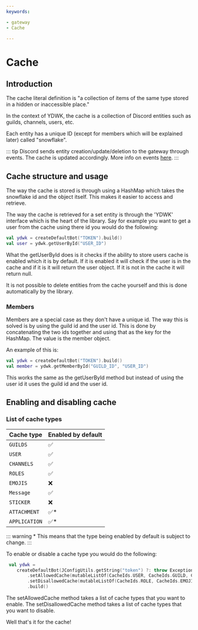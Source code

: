 ```yaml
---
keywords:

- gateway
- Cache

---
```


# Cache

## Introduction

The cache literal definition is "a collection of items of the same type stored in a hidden or inaccessible place."

In the context of YDWK, the cache is a collection of Discord entities such as guilds, channels, users, etc.

Each entity has a unique ID (except for members which will be explained later) called "snowflake".

::: tip
Discord sends entity creation/update/deletion to the gateway through events. The cache is updated accordingly. More info
on events [here](/docs/gateway/events).
:::

## Cache structure and usage

The way the cache is stored is through using a HashMap which takes the snowflake id and the object itself. This makes it
easier to access and retrieve.

The way the cache is retrieved for a set entity is through the 'YDWK' interface which is the heart of the library. Say
for example you want to get a user from the cache using there id you would do the following:

```kotlin
val ydwk = createDefaultBot("TOKEN").build()
val user = ydwk.getUserById("USER_ID")
```

What the getUserById does is it checks if the ability to store users cache is enabled which it is by default. If it is
enabled it will check if the user is in the cache and if it is it will return the user object. If it is not in the cache
it will return null.

It is not possible to delete entities from the cache yourself and this is done automatically by the library.

### Members

Members are a special case as they don't have a unique id. The way this is solved is by using the guild id and the user
id. This is done by concatenating the two ids together and using that as the key for the HashMap. The value is the
member object.

An example of this is:

```kotlin
val ydwk = createDefaultBot("TOKEN").build()
val member = ydwk.getMemberById("GUILD_ID", "USER_ID")
```

This works the same as the getUserById method but instead of using the user id it uses the guild id and the user id.

## Enabling and disabling cache

### List of cache types

| Cache type    | Enabled by default   |
|---------------|----------------------|
| `GUILDS`      | :white_check_mark:   |
| `USER`        | :white_check_mark:   |
| `CHANNELS`    | :white_check_mark:   |
| `ROLES`       | :white_check_mark:   |
| `EMOJIS`      | :x:                  |
| `Message`     | :white_check_mark:   |
| `STICKER`     | :x:                  |
| `ATTACHMENT`  | :white_check_mark:\* |
| `APPLICATION` | :white_check_mark:\* |

::: warning
\* This means that the type being enabled by default is subject to change.
:::

To enable or disable a cache type you would do the following:

```kotlin
 val ydwk =
    createDefaultBot(JConfigUtils.getString("token") ?: throw Exception("Token not found!"))
        .setAllowedCache(mutableListOf(CacheIds.USER, CacheIds.GUILD, CacheIds.CHANNEL))
        .setDisallowedCache(mutableListOf(CacheIds.ROLE, CacheIds.EMOJI))
        .build()
```

The setAllowedCache method takes a list of cache types that you want to enable. The setDisallowedCache method takes a
list of cache types that you want to disable.

Well that's it for the cache!